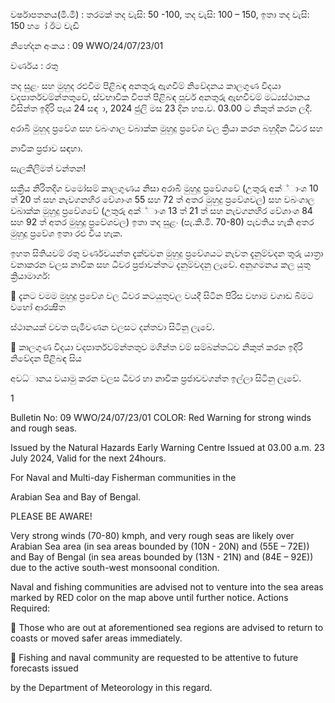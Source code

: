 වර්ෂාපතනය(මි.මී) : තරමක් තද වැසි: 50 -100, තද වැසි: 100 – 150, ඉතා තද වැසි: 150 හ ෝ ඊට වැඩි

නිහේදන අංකය : 09 WWO/24/07/23/01

වර්ණය : රතු

තද සුළං සහ මුහුද රළුවීම පිළිබඳ අනතුරු ඇගවීම් නිවේදනය කාලගුණ විදයා වදපාර්තවම්න්තතුවේ, ස්වභාවික විපත් පිළිබඳ පූර්ව අනතුරු ඇඟවීවම් මධ්‍යස්ථානය විසින්ත ඉදිරි පැය 24 සඳ ා, 2024 ජුලි මස 23 දින හප.ව. 03.00 ට නිකුත් කරන ලදී.

අරාබි මුහුද ප්‍රවේශ සහ වබංගාල වබාක්ක මුහුදු ප්‍රවේශ වල ක්‍රියා කරන බහුදින ධීවර සහ

නාවික ප්‍රජාව සඳහා.

සැලකිලිමත් වන්තන!

සක්‍රීය නිරිතදිග වමෝසම් කාලගුණය නිසා අරාබි මුහුදු ප්‍රවේශවේ (උතුරු අක්්ාංශ 10 ත් 20 ත් සහ නැවගනහිර වේශාංශ 55 සහ 72 ත් අතර මුහුදු ප්‍රවේශවල) සහ වබංගාල වබාක්ක මුහුදු ප්‍රවේශවේ (උතුරු අක්්ාංශ 13 ත් 21 ත් සහ නැවගනහිර වේශාංශ 84 සහ 92 ත් අතර මුහුදු ප්‍රවේශවල) ඉතා තද සුළං (පැ.කි.මී. 70-80) පැවතිය හැකි අතර මුහුදු ප්‍රවේශ ඉතා රළු විය හැක.

ඉහත සිතියවම් රතු වර්ණවයන්ත දැක්වවන මුහුදු ප්‍රවේශයට නැවත දැනුම්වදන තුරු යාත්‍රා වනාකරන වලස නාවික සහ ධීවර ප්‍රජාවන්තට දැනුම්වදනු ලැවේ. අනුගමනය කල යුතු ක්‍රියාමාර්ග:

 දැනට වමම මුහුදු ප්‍රවේශ වල ධීවර කටයුතුවල වයදී සිටින පිරිස වහාම වගාඩ බිමට වහෝ ආරක්‍ෂිත

ස්ථානයක් වවත පැමිවණන වලසට දන්තවා සිටිනු ලැවේ.

 කාලගුණ විදයා වදපාර්තවම්න්තතුව මගින්ත වම් සම්බන්තධ්‍ව නිකුත් කරන ඉදිරි නිවේදන පිළිබඳ සිය

අවධ්‍ානය වයාමු කරන වලස ධීවර හා නාවික ප්‍රජාවවගන්ත ඉල්ලා සිටිනු ලැවේ.

1

Bulletin No: 09 WWO/24/07/23/01 COLOR: Red Warning for strong winds and rough seas.

Issued by the Natural Hazards Early Warning Centre Issued at 03.00 a.m. 23 July 2024, Valid for the next 24hours.

For Naval and Multi-day Fisherman communities in the

Arabian Sea and Bay of Bengal.

PLEASE BE AWARE!

Very strong winds (70-80) kmph, and very rough seas are likely over Arabian Sea area (in sea areas bounded by (10N - 20N) and (55E – 72E)) and Bay of Bengal (in sea areas bounded by (13N - 21N) and (84E – 92E)) due to the active south-west monsoonal condition.

Naval and fishing communities are advised not to venture into the sea areas marked by RED color on the map above until further notice. Actions Required:

 Those who are out at aforementioned sea regions are advised to return to coasts or moved safer areas immediately.

 Fishing and naval community are requested to be attentive to future forecasts issued

by the Department of Meteorology in this regard.
